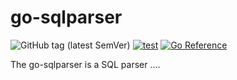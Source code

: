 # go-sqlparser

![GitHub tag (latest SemVer)](https://img.shields.io/github/v/tag/cybergarage/go-sqlparser)
[![test](https://github.com/cybergarage/go-sqlparser/actions/workflows/make.yml/badge.svg)](https://github.com/cybergarage/go-sqlparser/actions/workflows/make.yml)
[![Go Reference](https://pkg.go.dev/badge/github.com/cybergarage/go-sqlparser.svg)](https://pkg.go.dev/github.com/cybergarage/go-sqlparser)

The go-sqlparser is a SQL parser ....